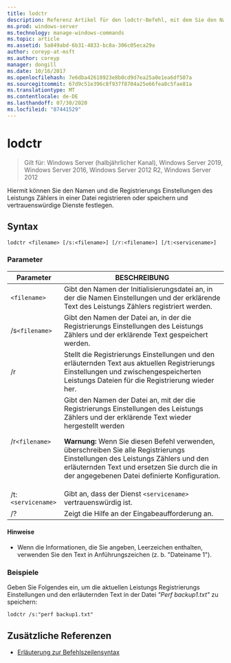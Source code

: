 ```yaml
---
title: lodctr
description: Referenz Artikel für den lodctr-Befehl, mit dem Sie den Namen und die Registrierungs Einstellungen des Leistungs Zählers in einer Datei registrieren oder speichern und vertrauenswürdige Dienste festlegen können.
ms.prod: windows-server
ms.technology: manage-windows-commands
ms.topic: article
ms.assetid: 5a849abd-6b31-4833-bc8a-306c05eca29a
author: coreyp-at-msft
ms.author: coreyp
manager: dongill
ms.date: 10/16/2017
ms.openlocfilehash: 7e6dba42610923e8b0cd9d7ea25a0e1ea6df507a
ms.sourcegitcommit: 67d9c51e396c8f937f8704a25e66fea8c5fae81a
ms.translationtype: MT
ms.contentlocale: de-DE
ms.lasthandoff: 07/30/2020
ms.locfileid: "87441529"
---
```

# <a name="lodctr"></a>lodctr

> Gilt für: Windows Server (halbjährlicher Kanal), Windows Server 2019, Windows Server 2016, Windows Server 2012 R2, Windows Server 2012

Hiermit können Sie den Namen und die Registrierungs Einstellungen des Leistungs Zählers in einer Datei registrieren oder speichern und vertrauenswürdige Dienste festlegen.

## <a name="syntax"></a>Syntax

```
lodctr <filename> [/s:<filename>] [/r:<filename>] [/t:<servicename>]
```

### <a name="parameters"></a>Parameter

| Parameter | BESCHREIBUNG |
| --------- | ----------- |
| `<filename>` | Gibt den Namen der Initialisierungsdatei an, in der die Namen Einstellungen und der erklärende Text des Leistungs Zählers registriert werden. |
| /s`<filename>` | Gibt den Namen der Datei an, in der die Registrierungs Einstellungen des Leistungs Zählers und der erklärende Text gespeichert werden. |
| /r | Stellt die Registrierungs Einstellungen und den erläuternden Text aus aktuellen Registrierungs Einstellungen und zwischengespeicherten Leistungs Dateien für die Registrierung wieder her. |
| /r`<filename>` | Gibt den Namen der Datei an, mit der die Registrierungs Einstellungen des Leistungs Zählers und der erklärende Text wieder hergestellt werden<p>**Warnung:** Wenn Sie diesen Befehl verwenden, überschreiben Sie alle Registrierungs Einstellungen des Leistungs Zählers und den erläuternden Text und ersetzen Sie durch die in der angegebenen Datei definierte Konfiguration. |
| /t:`<servicename>` | Gibt an, dass der Dienst `<servicename>` vertrauenswürdig ist. |
| /? | Zeigt die Hilfe an der Eingabeaufforderung an. |

#### <a name="remarks"></a>Hinweise

- Wenn die Informationen, die Sie angeben, Leerzeichen enthalten, verwenden Sie den Text in Anführungszeichen (z. b. "Dateiname 1").

### <a name="examples"></a>Beispiele

Geben Sie Folgendes ein, um die aktuellen Leistungs Registrierungs Einstellungen und den erläuternden Text in der Datei *"Perf backup1.txt"* zu speichern:

```
lodctr /s:"perf backup1.txt"
```

## <a name="additional-references"></a>Zusätzliche Referenzen

- [Erläuterung zur Befehlszeilensyntax](command-line-syntax-key.md)
